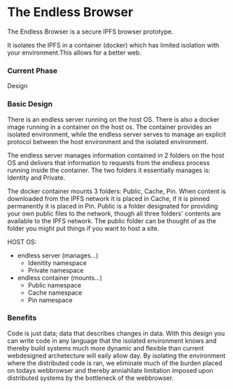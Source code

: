 # The Endless Browser
The Endless Browser is a secure IPFS browser prototype.

It isolates the IPFS in a container (docker) which has limited isolation with your environment.This allows for a better web.

### Current Phase

Design

### Basic Design

There is an endless server running on the host OS. There is also a docker image running in a container on the host os. The container provides an isolated environment, while the endless server serves to manage an explicit protocol between the host environment and the isolated environment.

The endless server manages information contained in 2 folders on the host OS and delivers that information to requests from the endless process running inside the container. The two folders it essentially manages is: Identity and Private.

The docker container mounts 3 folders: Public, Cache, Pin. When content is downloaded from the IPFS network it is placed in Cache, if it is pinned permanently it is placed in Pin. Public is a folder designated for providing your own public files to the network, though all three folders' contents are available to the IPFS network. The public folder can be thought of as the folder you might put things if you want to host a site.

HOST OS:
 - endless server (manages...)
   - Idenitity namespace
   - Private namespace
 - endless container (mounts...)
   - Public namespace
   - Cache namespace
   - Pin namespace

### Benefits

Code is just data; data that describes changes in data. With this design you can write code in any language that the isolated environment knows and thereby build systems much more dynamic and flexible than current webdesigned archetecture will eaily allow day. By isolating the environment where the distributed code is ran, we eliminate much of the burden placed on todays webbrowser and thereby anniahilate limitation imposed upon distributed systems by the bottleneck of the webbrowser.

